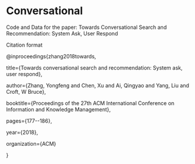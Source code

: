 # Conversational
Code and Data for the paper: Towards Conversational Search and Recommendation: System Ask, User Respond

Citation format

@inproceedings{zhang2018towards,

  title={Towards conversational search and recommendation: System ask, user respond},
  
  author={Zhang, Yongfeng and Chen, Xu and Ai, Qingyao and Yang, Liu and Croft, W Bruce},
  
  booktitle={Proceedings of the 27th ACM International Conference on Information and Knowledge Management},
  
  pages={177--186},
  
  year={2018},
  
  organization={ACM}
  
}

